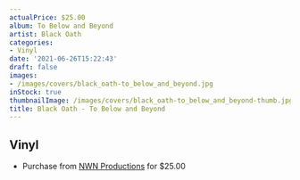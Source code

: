 ```yaml
---
actualPrice: $25.00
album: To Below and Beyond
artist: Black Oath
categories:
- Vinyl
date: '2021-06-26T15:22:43'
draft: false
images:
- /images/covers/black_oath-to_below_and_beyond.jpg
inStock: true
thumbnailImage: /images/covers/black_oath-to_below_and_beyond-thumb.jpg
title: Black Oath - To Below and Beyond
---
```


## Vinyl
* Purchase from [NWN Productions](http://shop.nwnprod.com/index.php?route=product/product&path=75&product_id=816&sort=pd.name&order=ASC) for $25.00

